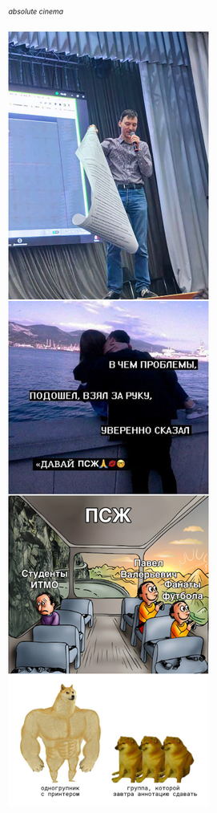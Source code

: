 ###### absolute cinema
<img src="https://github.com/ipka23/ITMO/blob/main/pics/legendary.jpg" width="400">
<img src="https://github.com/ipka23/ITMO/blob/main/pics/псж%20уверенно.jpg" width="400">
<img src="https://github.com/ipka23/ITMO/blob/main/pics/псж.jpg" width="400">
<img src="https://github.com/ipka23/ITMO/blob/main/pics/print%20annot.jpg" width="400">

